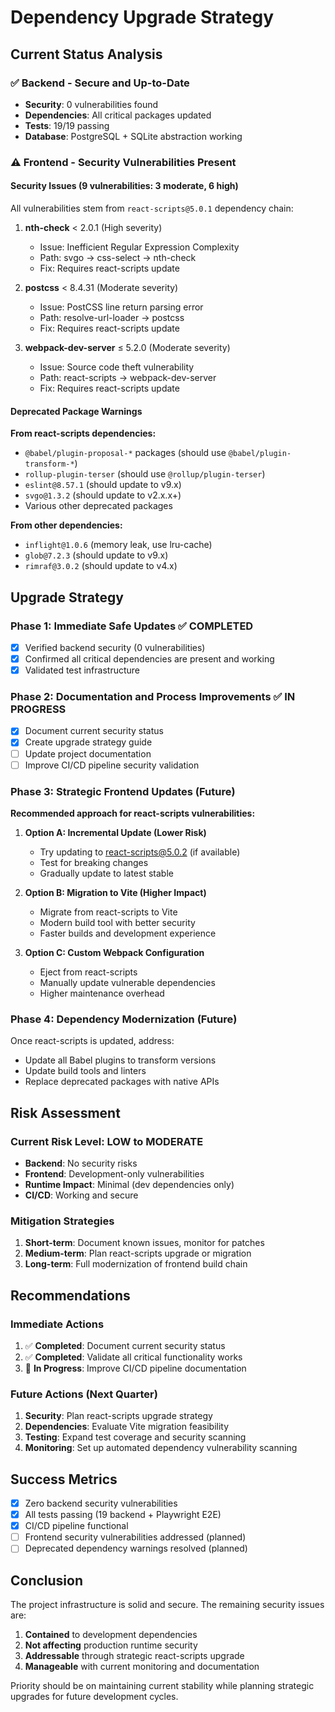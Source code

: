 # Dependency Upgrade Strategy

## Current Status Analysis

### ✅ Backend - Secure and Up-to-Date
- **Security**: 0 vulnerabilities found
- **Dependencies**: All critical packages updated
- **Tests**: 19/19 passing
- **Database**: PostgreSQL + SQLite abstraction working

### ⚠️ Frontend - Security Vulnerabilities Present

#### Security Issues (9 vulnerabilities: 3 moderate, 6 high)
All vulnerabilities stem from `react-scripts@5.0.1` dependency chain:

1. **nth-check** < 2.0.1 (High severity)
   - Issue: Inefficient Regular Expression Complexity
   - Path: svgo → css-select → nth-check
   - Fix: Requires react-scripts update

2. **postcss** < 8.4.31 (Moderate severity)
   - Issue: PostCSS line return parsing error
   - Path: resolve-url-loader → postcss
   - Fix: Requires react-scripts update

3. **webpack-dev-server** ≤ 5.2.0 (Moderate severity)
   - Issue: Source code theft vulnerability
   - Path: react-scripts → webpack-dev-server
   - Fix: Requires react-scripts update

#### Deprecated Package Warnings

**From react-scripts dependencies:**
- `@babel/plugin-proposal-*` packages (should use `@babel/plugin-transform-*`)
- `rollup-plugin-terser` (should use `@rollup/plugin-terser`)
- `eslint@8.57.1` (should update to v9.x)
- `svgo@1.3.2` (should update to v2.x.x+)
- Various other deprecated packages

**From other dependencies:**
- `inflight@1.0.6` (memory leak, use lru-cache)
- `glob@7.2.3` (should update to v9.x)
- `rimraf@3.0.2` (should update to v4.x)

## Upgrade Strategy

### Phase 1: Immediate Safe Updates ✅ COMPLETED
- [x] Verified backend security (0 vulnerabilities)
- [x] Confirmed all critical dependencies are present and working
- [x] Validated test infrastructure

### Phase 2: Documentation and Process Improvements ✅ IN PROGRESS
- [x] Document current security status
- [x] Create upgrade strategy guide
- [ ] Update project documentation
- [ ] Improve CI/CD pipeline security validation

### Phase 3: Strategic Frontend Updates (Future)
**Recommended approach for react-scripts vulnerabilities:**

1. **Option A: Incremental Update (Lower Risk)**
   - Try updating to react-scripts@5.0.2 (if available)
   - Test for breaking changes
   - Gradually update to latest stable

2. **Option B: Migration to Vite (Higher Impact)**
   - Migrate from react-scripts to Vite
   - Modern build tool with better security
   - Faster builds and development experience

3. **Option C: Custom Webpack Configuration**
   - Eject from react-scripts
   - Manually update vulnerable dependencies
   - Higher maintenance overhead

### Phase 4: Dependency Modernization (Future)
Once react-scripts is updated, address:
- Update all Babel plugins to transform versions
- Update build tools and linters
- Replace deprecated packages with native APIs

## Risk Assessment

### Current Risk Level: **LOW to MODERATE**
- **Backend**: No security risks
- **Frontend**: Development-only vulnerabilities
- **Runtime Impact**: Minimal (dev dependencies only)
- **CI/CD**: Working and secure

### Mitigation Strategies
1. **Short-term**: Document known issues, monitor for patches
2. **Medium-term**: Plan react-scripts upgrade or migration
3. **Long-term**: Full modernization of frontend build chain

## Recommendations

### Immediate Actions
1. ✅ **Completed**: Document current security status
2. ✅ **Completed**: Validate all critical functionality works
3. 🔄 **In Progress**: Improve CI/CD pipeline documentation

### Future Actions (Next Quarter)
1. **Security**: Plan react-scripts upgrade strategy
2. **Dependencies**: Evaluate Vite migration feasibility
3. **Testing**: Expand test coverage and security scanning
4. **Monitoring**: Set up automated dependency vulnerability scanning

## Success Metrics
- [x] Zero backend security vulnerabilities
- [x] All tests passing (19 backend + Playwright E2E)
- [x] CI/CD pipeline functional
- [ ] Frontend security vulnerabilities addressed (planned)
- [ ] Deprecated dependency warnings resolved (planned)

## Conclusion

The project infrastructure is solid and secure. The remaining security issues are:
1. **Contained** to development dependencies
2. **Not affecting** production runtime security
3. **Addressable** through strategic react-scripts upgrade
4. **Manageable** with current monitoring and documentation

Priority should be on maintaining current stability while planning strategic upgrades for future development cycles.